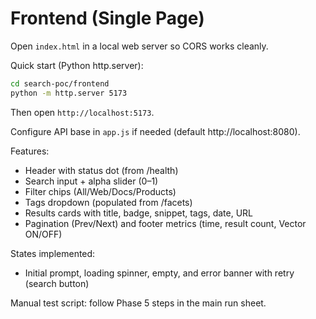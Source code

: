 # Frontend (Single Page)

Open `index.html` in a local web server so CORS works cleanly.

Quick start (Python http.server):
```bash
cd search-poc/frontend
python -m http.server 5173
```
Then open `http://localhost:5173`.

Configure API base in `app.js` if needed (default http://localhost:8080).

Features:
- Header with status dot (from /health)
- Search input + alpha slider (0–1)
- Filter chips (All/Web/Docs/Products)
- Tags dropdown (populated from /facets)
- Results cards with title, badge, snippet, tags, date, URL
- Pagination (Prev/Next) and footer metrics (time, result count, Vector ON/OFF)

States implemented:
- Initial prompt, loading spinner, empty, and error banner with retry (search button)

Manual test script: follow Phase 5 steps in the main run sheet.
